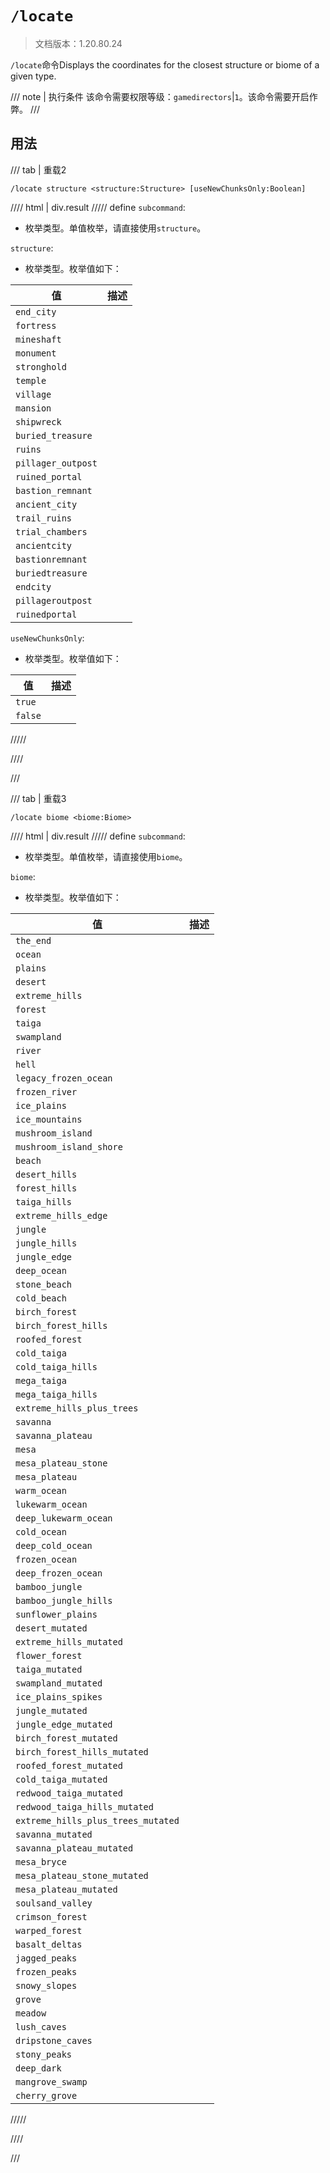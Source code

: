 # `/locate`

> 文档版本：1.20.80.24

`/locate`命令Displays the coordinates for the closest structure or biome of a given type.

/// note | 执行条件
该命令需要权限等级：`gamedirectors`|`1`。该命令需要开启作弊。
///

## 用法

/// tab | 重载2
```mcfunction
/locate structure <structure:Structure> [useNewChunksOnly:Boolean]
```

//// html | div.result
///// define
`subcommand`: <!-- md:samp LocateSubcommandStructure -->

- 枚举类型。单值枚举，请直接使用`structure`。

`structure`: <!-- md:samp Structure -->

- 枚举类型。枚举值如下：

|值|描述|
|---|---|
|`end_city`||
|`fortress`||
|`mineshaft`||
|`monument`||
|`stronghold`||
|`temple`||
|`village`||
|`mansion`||
|`shipwreck`||
|`buried_treasure`||
|`ruins`||
|`pillager_outpost`||
|`ruined_portal`||
|`bastion_remnant`||
|`ancient_city`||
|`trail_ruins`||
|`trial_chambers`||
|`ancientcity`||
|`bastionremnant`||
|`buriedtreasure`||
|`endcity`||
|`pillageroutpost`||
|`ruinedportal`||


`useNewChunksOnly`: <!-- md:samp Boolean -->

- 枚举类型。枚举值如下：

|值|描述|
|---|---|
|`true`||
|`false`||



/////

////

///

/// tab | 重载3
```mcfunction
/locate biome <biome:Biome>
```

//// html | div.result
///// define
`subcommand`: <!-- md:samp LocateSubcommandBiome -->

- 枚举类型。单值枚举，请直接使用`biome`。

`biome`: <!-- md:samp Biome -->

- 枚举类型。枚举值如下：

|值|描述|
|---|---|
|`the_end`||
|`ocean`||
|`plains`||
|`desert`||
|`extreme_hills`||
|`forest`||
|`taiga`||
|`swampland`||
|`river`||
|`hell`||
|`legacy_frozen_ocean`||
|`frozen_river`||
|`ice_plains`||
|`ice_mountains`||
|`mushroom_island`||
|`mushroom_island_shore`||
|`beach`||
|`desert_hills`||
|`forest_hills`||
|`taiga_hills`||
|`extreme_hills_edge`||
|`jungle`||
|`jungle_hills`||
|`jungle_edge`||
|`deep_ocean`||
|`stone_beach`||
|`cold_beach`||
|`birch_forest`||
|`birch_forest_hills`||
|`roofed_forest`||
|`cold_taiga`||
|`cold_taiga_hills`||
|`mega_taiga`||
|`mega_taiga_hills`||
|`extreme_hills_plus_trees`||
|`savanna`||
|`savanna_plateau`||
|`mesa`||
|`mesa_plateau_stone`||
|`mesa_plateau`||
|`warm_ocean`||
|`lukewarm_ocean`||
|`deep_lukewarm_ocean`||
|`cold_ocean`||
|`deep_cold_ocean`||
|`frozen_ocean`||
|`deep_frozen_ocean`||
|`bamboo_jungle`||
|`bamboo_jungle_hills`||
|`sunflower_plains`||
|`desert_mutated`||
|`extreme_hills_mutated`||
|`flower_forest`||
|`taiga_mutated`||
|`swampland_mutated`||
|`ice_plains_spikes`||
|`jungle_mutated`||
|`jungle_edge_mutated`||
|`birch_forest_mutated`||
|`birch_forest_hills_mutated`||
|`roofed_forest_mutated`||
|`cold_taiga_mutated`||
|`redwood_taiga_mutated`||
|`redwood_taiga_hills_mutated`||
|`extreme_hills_plus_trees_mutated`||
|`savanna_mutated`||
|`savanna_plateau_mutated`||
|`mesa_bryce`||
|`mesa_plateau_stone_mutated`||
|`mesa_plateau_mutated`||
|`soulsand_valley`||
|`crimson_forest`||
|`warped_forest`||
|`basalt_deltas`||
|`jagged_peaks`||
|`frozen_peaks`||
|`snowy_slopes`||
|`grove`||
|`meadow`||
|`lush_caves`||
|`dripstone_caves`||
|`stony_peaks`||
|`deep_dark`||
|`mangrove_swamp`||
|`cherry_grove`||



/////

////

///
